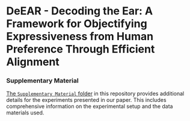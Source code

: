 # DeEAR - Decoding the Ear: A Framework for Objectifying Expressiveness from Human Preference Through Efficient Alignment


### Supplementary Material

[The `Supplementary Material` folder](./Supplementary%20Material/) in this repository provides additional details for the experiments presented in our paper. This includes comprehensive information on the experimental setup and the data materials used.